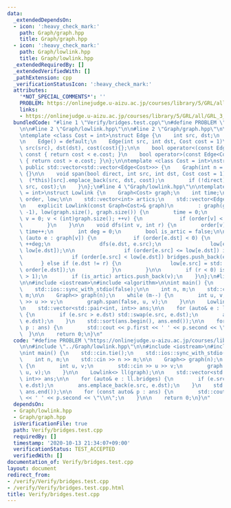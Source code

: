 ```yaml
---
data:
  _extendedDependsOn:
  - icon: ':heavy_check_mark:'
    path: Graph/graph.hpp
    title: Graph/graph.hpp
  - icon: ':heavy_check_mark:'
    path: Graph/lowlink.hpp
    title: Graph/lowlink.hpp
  _extendedRequiredBy: []
  _extendedVerifiedWith: []
  _pathExtension: cpp
  _verificationStatusIcon: ':heavy_check_mark:'
  attributes:
    '*NOT_SPECIAL_COMMENTS*': ''
    PROBLEM: https://onlinejudge.u-aizu.ac.jp/courses/library/5/GRL/all/GRL_3_B
    links:
    - https://onlinejudge.u-aizu.ac.jp/courses/library/5/GRL/all/GRL_3_B
  bundledCode: "#line 1 \"Verify/bridges.test.cpp\"\n#define PROBLEM \"https://onlinejudge.u-aizu.ac.jp/courses/library/5/GRL/all/GRL_3_B\"\
    \n\n#line 2 \"Graph/lowlink.hpp\"\n\n#line 2 \"Graph/graph.hpp\"\n\n#include <vector>\n\
    \ntemplate <class Cost = int>\nstruct Edge {\n    int src, dst;\n    Cost cost;\n\
    \n    Edge() = default;\n    Edge(int src, int dst, Cost cost = 1)\n        :\
    \ src(src), dst(dst), cost(cost){};\n\n    bool operator<(const Edge<Cost>& e)\
    \ const { return cost < e.cost; }\n    bool operator>(const Edge<Cost>& e) const\
    \ { return cost > e.cost; }\n};\n\ntemplate <class Cost = int>\nstruct Graph :\
    \ public std::vector<std::vector<Edge<Cost>>> {\n    Graph(int n = 0) : std::vector<std::vector<Edge<Cost>>>(n)\
    \ {}\n\n    void span(bool direct, int src, int dst, Cost cost = 1) {\n      \
    \  (*this)[src].emplace_back(src, dst, cost);\n        if (!direct) (*this)[dst].emplace_back(dst,\
    \ src, cost);\n    }\n};\n#line 4 \"Graph/lowlink.hpp\"\n\ntemplate <class Cost\
    \ = int>\nstruct Lowlink {\n    Graph<Cost> graph;\n    int time;\n    std::vector<int>\
    \ order, low;\n\n    std::vector<int> artics;\n    std::vector<Edge<Cost>> bridges;\n\
    \n    explicit Lowlink(const Graph<Cost>& graph)\n        : graph(graph), order(graph.size(),\
    \ -1), low(graph.size(), graph.size()) {\n        time = 0;\n        for (int\
    \ v = 0; v < (int)graph.size(); ++v) {\n            if (order[v] < 0) dfs(v, -1);\n\
    \        }\n    }\n\n    void dfs(int v, int r) {\n        order[v] = low[v] =\
    \ time++;\n        int deg = 0;\n        bool is_artic = false;\n\n        for\
    \ (auto e : graph[v]) {\n            if (order[e.dst] < 0) {\n               \
    \ ++deg;\n                dfs(e.dst, e.src);\n                low[e.src] = std::min(low[e.src],\
    \ low[e.dst]);\n\n                if (order[e.src] <= low[e.dst]) is_artic = true;\n\
    \                if (order[e.src] < low[e.dst]) bridges.push_back(e);\n      \
    \      } else if (e.dst != r) {\n                low[e.src] = std::min(low[e.src],\
    \ order[e.dst]);\n            }\n        }\n\n        if (r < 0) is_artic = (deg\
    \ > 1);\n        if (is_artic) artics.push_back(v);\n    }\n};\n#line 4 \"Verify/bridges.test.cpp\"\
    \n\n#include <iostream>\n#include <algorithm>\n\nint main() {\n    std::cin.tie();\n\
    \    std::ios::sync_with_stdio(false);\n\n    int n, m;\n    std::cin >> n >>\
    \ m;\n\n    Graph<> graph(n);\n    while (m--) {\n        int u, v;\n        std::cin\
    \ >> u >> v;\n        graph.span(false, u, v);\n    }\n\n    Lowlink<> ll(graph);\n\
    \n    std::vector<std::pair<int, int>> ans;\n\n    for (auto& e : ll.bridges)\
    \ {\n        if (e.src > e.dst) std::swap(e.src, e.dst);\n        ans.emplace_back(e.src,\
    \ e.dst);\n    }\n    std::sort(ans.begin(), ans.end());\n\n    for (const auto&\
    \ p : ans) {\n        std::cout << p.first << ' ' << p.second << \"\\n\";\n  \
    \  }\n\n    return 0;\n}\n"
  code: "#define PROBLEM \"https://onlinejudge.u-aizu.ac.jp/courses/library/5/GRL/all/GRL_3_B\"\
    \n\n#include \"../Graph/lowlink.hpp\"\n\n#include <iostream>\n#include <algorithm>\n\
    \nint main() {\n    std::cin.tie();\n    std::ios::sync_with_stdio(false);\n\n\
    \    int n, m;\n    std::cin >> n >> m;\n\n    Graph<> graph(n);\n    while (m--)\
    \ {\n        int u, v;\n        std::cin >> u >> v;\n        graph.span(false,\
    \ u, v);\n    }\n\n    Lowlink<> ll(graph);\n\n    std::vector<std::pair<int,\
    \ int>> ans;\n\n    for (auto& e : ll.bridges) {\n        if (e.src > e.dst) std::swap(e.src,\
    \ e.dst);\n        ans.emplace_back(e.src, e.dst);\n    }\n    std::sort(ans.begin(),\
    \ ans.end());\n\n    for (const auto& p : ans) {\n        std::cout << p.first\
    \ << ' ' << p.second << \"\\n\";\n    }\n\n    return 0;\n}\n"
  dependsOn:
  - Graph/lowlink.hpp
  - Graph/graph.hpp
  isVerificationFile: true
  path: Verify/bridges.test.cpp
  requiredBy: []
  timestamp: '2020-10-13 21:34:07+09:00'
  verificationStatus: TEST_ACCEPTED
  verifiedWith: []
documentation_of: Verify/bridges.test.cpp
layout: document
redirect_from:
- /verify/Verify/bridges.test.cpp
- /verify/Verify/bridges.test.cpp.html
title: Verify/bridges.test.cpp
---
```

